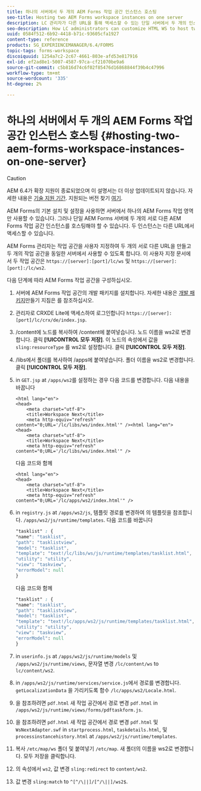 ```yaml
---
title: 하나의 서버에서 두 개의 AEM Forms 작업 공간 인스턴스 호스팅
seo-title: Hosting two AEM Forms workspace instances on one server
description: LC 관리자가 다른 URL을 통해 액세스할 수 있는 단일 서버에서 두 개의 인스턴스를 호스팅하도록 HTML WS를 사용자 지정하는 방법
seo-description: How LC administrators can customize HTML WS to host two instances on a single server accessible via different URLs.
uuid: 0584f512-6b92-4418-b71c-93605cfa1927
content-type: reference
products: SG_EXPERIENCEMANAGER/6.4/FORMS
topic-tags: forms-workspace
discoiquuid: 1254a7c2-2c67-4661-803e-afd53e817916
exl-id: ef2ad8e1-5007-4587-97ca-cf21070be9a6
source-git-commit: c5b816d74c6f02f85476d16868844f39b4c47996
workflow-type: tm+mt
source-wordcount: '335'
ht-degree: 2%

---
```


# 하나의 서버에서 두 개의 AEM Forms 작업 공간 인스턴스 호스팅 {#hosting-two-aem-forms-workspace-instances-on-one-server}

>[!CAUTION]
>
>AEM 6.4가 확장 지원이 종료되었으며 이 설명서는 더 이상 업데이트되지 않습니다. 자세한 내용은 [기술 지원 기간](https://helpx.adobe.com/kr/support/programs/eol-matrix.html). 지원되는 버전 찾기 [여기](https://experienceleague.adobe.com/docs/).

AEM Forms의 기본 설치 및 설정을 사용하면 서버에서 하나의 AEM Forms 작업 영역만 사용할 수 있습니다. 그러나 단일 AEM Forms 서버에 두 개의 서로 다른 AEM Forms 작업 공간 인스턴스를 호스팅해야 할 수 있습니다. 두 인스턴스는 다른 URL에서 액세스할 수 있습니다.

AEM Forms 관리자는 작업 공간을 사용자 지정하여 두 개의 서로 다른 URL을 만들고 두 개의 작업 공간을 동일한 서버에서 사용할 수 있도록 합니다. 이 사용자 지정 문서에서 두 작업 공간은 `https://[server]:[port]/lc/ws` 및 `https://[server]:[port]:/lc/ws2`.

다음 단계에 따라 AEM Forms 작업 공간을 구성하십시오.

1. 서버에 AEM Forms 작업 공간의 개발 패키지를 설치합니다. 자세한 내용은 [개발 패키지](/help/forms/using/introduction-customizing-html-workspace.md#p-crx-package-p)만들기 지침은 를 참조하십시오.
1. 관리자로 CRXDE Lite에 액세스하여 로그인합니다 `https://[server]:[port]/lc/crx/de/index.jsp`.
1. /content에 노드를 복사하여 /content에 붙여넣습니다. 노드 이름을 ws2로 변경합니다. 클릭 **[!UICONTROL 모두 저장]**. 이 노드의 속성에서 값을 `sling:resourceType` 를 ws2로 설정합니다. 클릭 **[!UICONTROL 모두 저장]**.

1. /libs에서 폴더를 복사하여 /apps에 붙여넣습니다. 폴더 이름을 ws2로 변경합니다. 클릭 **[!UICONTROL 모두 저장]**.
1. in `GET.jsp` at `/apps/ws2`를 설정하는 경우 다음 코드를 변경합니다. 다음 내용을 바꿉니다

   ```
   <html lang="en">
   <head>
       <meta charset="utf-8">
       <title>Workspace Next</title>
       <meta http-equiv="refresh" content="0;URL='/lc/libs/ws/index.html'" /><html lang="en">
   <head>
       <meta charset="utf-8">
       <title>Workspace Next</title>
       <meta http-equiv="refresh" content="0;URL='/lc/libs/ws/index.html'" />
   ```

   다음 코드와 함께

   ```
   <html lang="en">
   <head>
       <meta charset="utf-8">
       <title>Workspace Next</title>
       <meta http-equiv="refresh" content="0;URL='/lc/apps/ws2/index.html'" />
   ```

1. in `registry.js` at `/apps/ws2/js`, 템플릿 경로를 변경하여 의 템플릿을 참조합니다. `/apps/ws2/js/runtime/templates`. 다음 코드를 바꿉니다

   ```css
   "tasklist" : {
   "name": "tasklist",
   "path": "tasklistview",
   "model": "tasklist",
   "template": "text!/lc/libs/ws/js/runtime/templates/tasklist.html",
   "utility": "utility",
   "view": "taskview",
   "errorModel": null
   }
   ```

   다음 코드와 함께

   ```css
   "tasklist" : {
   "name": "tasklist",
   "path": "tasklistview",
   "model": "tasklist",
   "template": "text!/lc/apps/ws2/js/runtime/templates/tasklist.html",
   "utility": "utility",
   "view": "taskview",
   "errorModel": null
   }
   ```

1. in `userinfo.js` at `/apps/ws2/js/runtime/models` 및 `/apps/ws2/js/runtime/views`, 문자열 변경 `/lc/content/ws` to `lc/content/ws2`.

1. in `/apps/ws2/js/runtime/services/service.js`에서 경로를 변경합니다. `getLocalizationData` 을 가리키도록 함수 `/lc/apps/ws2/Locale.html`.

1. 을 참조하려면 `pdf.html` 새 작업 공간에서 경로 변경 `pdf.html` in `/apps/ws2/js/runtime/views/forms/pdftaskform.js`.

1. 을 참조하려면 `pdf.html` 새 작업 공간에서 경로 변경 `pdf.html` 및 `WsNextAdapter.swf` in `startprocess.html`, `taskdetails.html`, 및 `processinstancehistory.html` at `/apps/ws2/js/runtime/templates`.

1. 복사 `/etc/map/ws` 폴더 및 붙여넣기 `/etc/map`. 새 폴더의 이름을 ws2로 변경합니다. 모두 저장을 클릭합니다.

1. 의 속성에서 `ws2`, 값 변경 `sling:redirect` to `content/ws2`.

1. 값 변경 `sling:match` to `^[^/\||]/[^/\||]/ws2$`.

